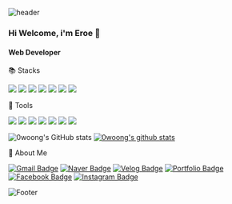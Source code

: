 ![header](https://capsule-render.vercel.app/api?type=waving&color=auto&height=150&fontAlign=80&section=header&text=Eroe&fontSize=60)

### Hi Welcome, i'm Eroe 👋

#### Web Developer

📚 Stacks

<img src="https://img.shields.io/badge/HTML5-E34F26?style=for-the-badge&logo=HTML5&logoColor=white"/> <img src="https://img.shields.io/badge/CSS3-1572B6?style=for-the-badge&logo=CSS3&logoColor=white"/> <img src="https://img.shields.io/badge/JavaScript-F7DF1E?style=for-the-badge&logo=JavaScript&logoColor=white"/> <img src="https://img.shields.io/badge/Python-3766AB?style=for-the-badge&logo=Python&logoColor=white"/> <img src="https://img.shields.io/badge/Java-007396?style=for-the-badge&logo=Java&logoColor=white"/> <img src="https://img.shields.io/badge/MySQL-4479A1?style=for-the-badge&logo=MySQL&logoColor=white"/> <img src="https://img.shields.io/badge/React-61DAFB?style=for-the-badge&logo=React&logoColor=white"/> 

🔨 Tools 

<img src="https://img.shields.io/badge/Visual Studio Code-007ACC?style=for-the-badge&logo=Visual Studio Code&logoColor=white"/> <img src="https://img.shields.io/badge/Git-F05032?style=for-the-badge&logo=Git&logoColor=white"/> <img src="https://img.shields.io/badge/GitHub-181717?style=for-the-badge&logo=GitHub&logoColor=white"/> <img src="https://img.shields.io/badge/Eclipse IDE-2C2255?style=for-the-badge&logo=Eclipse IDE&logoColor=white"/> <img src="https://img.shields.io/badge/Anaconda-44A833?style=for-the-badge&logo=Anaconda&logoColor=white"/> <img src="https://img.shields.io/badge/MongoDB-47A248?style=for-the-badge&logo=MongoDB&logoColor=white"/> <img src="https://img.shields.io/badge/PyCharm-black?style=for-the-badge&logo=PyCharm&logoColor=white"/> 

![0woong's GitHub stats](https://github-readme-stats.vercel.app/api?username=0woong&show_icons=true&theme=radical)
[![0woong's github stats](https://github-readme-stats.vercel.app/api/top-langs/?username=0woong&show_icons=true&theme=dracula&hide_border=true&title_color=004386&icon_color=004386&layout=compact)](https://github.com/0woong)


👻 About Me
<!-- [![Notion Badge](https://img.shields.io/badge/Notion-000000?style=for-the-badge&logo=Notion&logoColor=white&link=https://joyous-pansy-314.notion.site/1612a809df194bb892e7dc0f4947c300)](https://joyous-pansy-314.notion.site/1612a809df194bb892e7dc0f4947c300) -->
[![Gmail Badge](https://img.shields.io/badge/Gmail-d14836?style=for-the-badge&logo=Gmail&logoColor=white&link=mailto:jooyy1219@gmail.com)](jooyy1219@gmail.com)
[![Naver Badge](https://img.shields.io/badge/Naver-03C75A?style=for-the-badge&logo=Naver&logoColor=white&link=mailto:jooyy1219@naver.com)](jooyy1219@naver.com)
[![Velog Badge](https://img.shields.io/badge/Velog-20C997?style=for-the-badge&logo=Velog&logoColor=white&link=https://velog.io/@0woong)](https://velog.io/@0woong)
[![Portfolio Badge](https://img.shields.io/badge/Portfolio-DD0B78?style=for-the-badge&logo=Starship&logoColor=white&link=https://eroe.kro.kr)](https://eroe.kro.kr)
[![Facebook Badge](https://img.shields.io/badge/Facebook-1877F2?style=for-the-badge&logo=Facebook&logoColor=white&link=https://facebook.com/jooyy1219)](https://facebook.com/jooyy1219)
[![Instagram Badge](https://img.shields.io/badge/Instagram-E4405F?style=for-the-badge&logo=Instagram&logoColor=white&link=https://instagram.com/yexngwxxng)](https://instagram.com/yexngwxxng)

<!--
🏅 Algorithm Gold Level. 

[![Solved.ac Profile](http://mazassumnida.wtf/api/v2/generate_badge?boj=yuna1do)](https://solved.ac/yuna1do/)  
Programmers - Lv3  
Samsung SW *Pro Level*
-->

<!--
🏆 Awards
|Competition|Prize|Date|
|------|---|---|
|Microsoft News Recommendation|World 2nd Prize|Oct 21, 2020|
|Kaggle Man/Female Predict Competition|1st|Jan 25, 2019|
-->

![Footer](https://capsule-render.vercel.app/api?type=waving&color=auto&height=200&section=footer)
